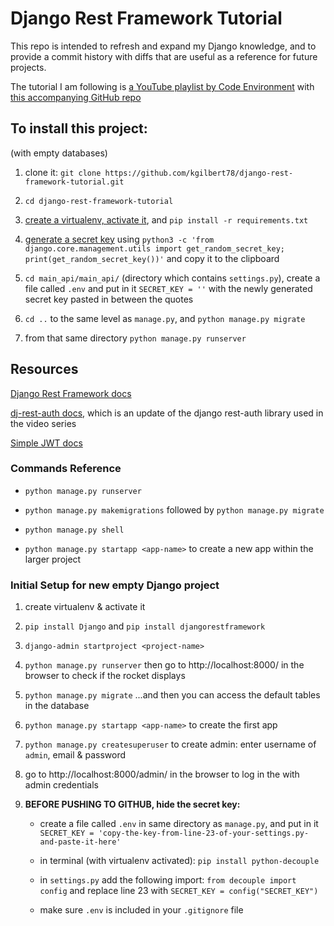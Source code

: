 # Django Rest Framework Tutorial

This repo is intended to refresh and expand my Django knowledge, and to provide a commit history with diffs that are useful as a reference for future projects.

The tutorial I am following is [a YouTube playlist by Code Environment](https://www.youtube.com/playlist?list=PLmDLs7JbXWNjr5vyJhfGu69sowgIUl8z5) with [this accompanying GitHub repo](https://github.com/CodeEnvironment/django-rest-framework-code)

## To install this project:

(with empty databases)

1. clone it: `git clone https://github.com/kgilbert78/django-rest-framework-tutorial.git`

2. `cd django-rest-framework-tutorial`

3. [create a virtualenv, activate it](https://www.youtube.com/watch?v=N5vscPTWKOk), and `pip install -r requirements.txt`

4. [generate a secret key](https://www.educative.io/answers/how-to-generate-a-django-secretkey) using `python3 -c 'from django.core.management.utils import get_random_secret_key; print(get_random_secret_key())'` and copy it to the clipboard

5. `cd main_api/main_api/` (directory which contains `settings.py`), create a file called `.env` and put in it `SECRET_KEY = ''` with the newly generated secret key pasted in between the quotes

6. `cd ..` to the same level as `manage.py`, and `python manage.py migrate`

7. from that same directory `python manage.py runserver`

## Resources

[Django Rest Framework docs](https://www.django-rest-framework.org/)

[dj-rest-auth docs](https://dj-rest-auth.readthedocs.io/en/latest/index.html), which is an update of the django rest-auth library used in the video series

[Simple JWT docs](https://django-rest-framework-simplejwt.readthedocs.io/en/latest/getting_started.html)

### Commands Reference

- `python manage.py runserver`

- `python manage.py makemigrations` followed by `python manage.py migrate`

- `python manage.py shell`

- `python manage.py startapp <app-name>` to create a new app within the larger project

### Initial Setup for new empty Django project

1. create virtualenv & activate it

2. `pip install Django` and `pip install djangorestframework`

3. `django-admin startproject <project-name>`

4. `python manage.py runserver` then go to http://localhost:8000/ in the browser to check if the rocket displays

5. `python manage.py migrate` ...and then you can access the default tables in the database

6. `python manage.py startapp <app-name>` to create the first app

7. `python manage.py createsuperuser` to create admin: enter username of `admin`, email & password

8. go to http://localhost:8000/admin/ in the browser to log in the with admin credentials

9. **BEFORE PUSHING TO GITHUB, hide the secret key:**

   - create a file called `.env` in same directory as `manage.py`, and put in it `SECRET_KEY = 'copy-the-key-from-line-23-of-your-settings.py-and-paste-it-here'`

   - in terminal (with virtualenv activated): `pip install python-decouple`

   - in `settings.py` add the following import: `from decouple import config` and replace line 23 with `SECRET_KEY = config("SECRET_KEY")`

   - make sure `.env` is included in your `.gitignore` file
